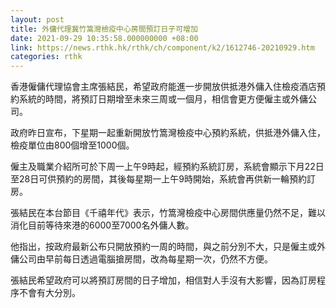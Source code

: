 ```yaml
---
layout: post
title: 外傭代理冀竹篙灣檢疫中心房間預訂日子可增加
date: 2021-09-29 10:35:58.000000000 +08:00
link: https://news.rthk.hk/rthk/ch/component/k2/1612746-20210929.htm
categories: rthk
---
```


香港僱傭代理協會主席張結民，希望政府能進一步開放供抵港外傭入住檢疫酒店預約系統的時間，將預訂日期增至未來三周或一個月，相信會更方便僱主或外傭公司。

政府昨日宣布，下星期一起重新開放竹篙灣檢疫中心預約系統，供抵港外傭入住，檢疫單位由800個增至1000個。

僱主及職業介紹所可於下周一上午9時起，經預約系統訂房，系統會顯示下月22日至28日可供預約的房間，其後每星期一上午9時開始，系統會再供新一輪預約訂房。

張結民在本台節目《千禧年代》表示，竹篙灣檢疫中心房間供應量仍然不足，難以消化目前等待來港的6000至7000名外傭人數。

他指出，按政府最新公布只開放預約一周的時間，與之前分別不大，只是僱主或外傭公司由早前每日透過電腦搶房間，改為每星期一次，仍然不方便。

張結民希望政府可以將預訂房間的日子增加，相信對人手沒有大影響，因為訂房程序不會有大分別。
